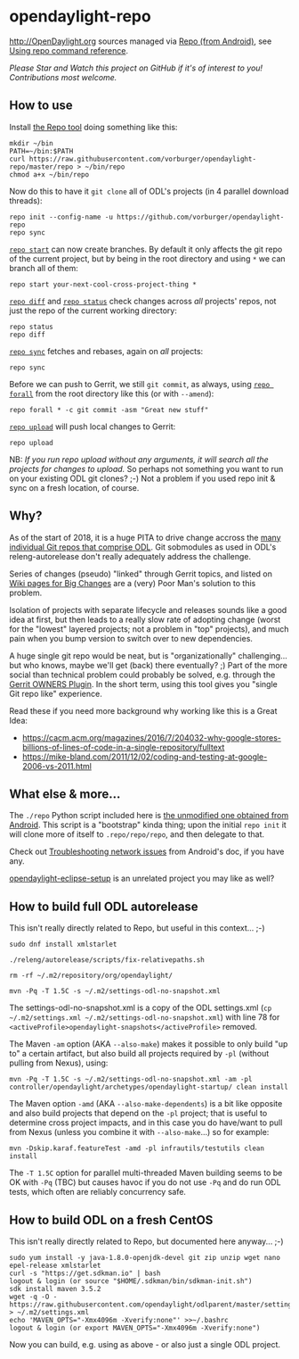 # opendaylight-repo

http://OpenDaylight.org sources managed via [Repo (from Android)](https://source.android.com/setup/developing#repo), see [Using repo command reference](https://source.android.com/setup/using-repo).

_Please Star and Watch this project on GitHub if it's of interest to you!  Contributions most welcome._

## How to use

Install [the Repo tool](https://raw.githubusercontent.com/vorburger/opendaylight-repo/master/repo) doing something like this:

    mkdir ~/bin
    PATH=~/bin:$PATH
    curl https://raw.githubusercontent.com/vorburger/opendaylight-repo/master/repo > ~/bin/repo
    chmod a+x ~/bin/repo

Now do this to have it `git clone` all of ODL's projects (in 4 parallel download threads):

    repo init --config-name -u https://github.com/vorburger/opendaylight-repo
    repo sync

[`repo start`](https://source.android.com/setup/using-repo#start) can now create branches. By default it only affects the git repo of the current project, but by being in the root directory and using `*` we can branch all of them:

    repo start your-next-cool-cross-project-thing *

[`repo diff`](https://source.android.com/setup/using-repo#diff) and [`repo status`](https://source.android.com/setup/using-repo#status) check changes across *all* projects' repos, not just the repo of the current working directory:

    repo status
    repo diff

[`repo sync`](https://source.android.com/setup/using-repo#sync) fetches and rebases, again on *all* projects:

    repo sync

Before we can push to Gerrit, we still `git commit`, as always, using [`repo forall`](https://source.android.com/setup/using-repo#forall) from the root directory like this (or with `--amend`):

    repo forall * -c git commit -asm "Great new stuff"

[`repo upload`](https://source.android.com/setup/using-repo#upload) will push local changes to Gerrit:

    repo upload

NB: _If you run repo upload without any arguments, it will search all the projects for changes to upload._ So perhaps not something you want to run on your existing ODL git clones? ;-) Not a problem if you used repo init & sync on a fresh location, of course.

## Why?

As of the start of 2018, it is a huge PITA to drive change accross the [many individual Git repos that comprise ODL](https://git.opendaylight.org/gerrit/#/admin/projects/).  Git sobmodules as used in ODL's releng-autorelease don't really adequately address the challenge.

Series of changes (pseudo) "linked" through Gerrit topics, and listed on [Wiki pages for Big Changes](https://wiki.opendaylight.org/view/ODL_Root_Parent:BigBumpOfJan2018) are a (very) Poor Man's solution to this problem.

Isolation of projects with separate lifecycle and releases sounds like a good idea at first, but then leads to a really slow rate of adopting change (worst for the "lowest" layered projects; not a problem in "top" projects), and much pain when you bump version to switch over to new dependencies.

A huge single git repo would be neat, but is "organizationally" challenging... but who knows, maybe we'll get (back) there eventually? ;) Part of the more social than technical problem could probably be solved, e.g. through the [Gerrit OWNERS Plugin](https://gerrit.googlesource.com/plugins/owners/+/refs/heads/master/README.md).  In the short term, using this tool gives you "single Git repo like" experience.

Read these if you need more background why working like this is a Great Idea:
* https://cacm.acm.org/magazines/2016/7/204032-why-google-stores-billions-of-lines-of-code-in-a-single-repository/fulltext
* https://mike-bland.com/2011/12/02/coding-and-testing-at-google-2006-vs-2011.html

## What else & more...

The `./repo` Python script included here is [the unmodified one obtained from Android](https://source.android.com/setup/downloading#installing-repo). This script is a "bootstrap" kinda thing; upon the initial `repo init` it will clone more of itself to `.repo/repo/repo`, and then delegate to that.

Check out [Troubleshooting network issues](https://source.android.com/setup/downloading#troubleshooting-network-issues) from Android's doc, if you have any.

[opendaylight-eclipse-setup](https://github.com/vorburger/opendaylight-eclipse-setup) is an unrelated project you may like as well?

## How to build full ODL autorelease

This isn't really directly related to Repo, but useful in this context... ;-)

    sudo dnf install xmlstarlet

    ./releng/autorelease/scripts/fix-relativepaths.sh

    rm -rf ~/.m2/repository/org/opendaylight/

    mvn -Pq -T 1.5C -s ~/.m2/settings-odl-no-snapshot.xml

The settings-odl-no-snapshot.xml is a copy of the ODL settings.xml (`cp ~/.m2/settings.xml ~/.m2/settings-odl-no-snapshot.xml`) with line 78 for `<activeProfile>opendaylight-snapshots</activeProfile>` removed.

The Maven `-am` option (AKA `--also-make`) makes it possible to only build "up to" a certain artifact, but also build all projects required by `-pl` (without pulling from Nexus), using:

    mvn -Pq -T 1.5C -s ~/.m2/settings-odl-no-snapshot.xml -am -pl controller/opendaylight/archetypes/opendaylight-startup/ clean install

The Maven option `-amd` (AKA `--also-make-dependents`) is a bit like opposite and also build projects that depend on the `-pl` project; that is useful to determine cross project impacts, and in this case you do have/want to pull from Nexus (unless you combine it with `--also-make`...) so for example:

    mvn -Dskip.karaf.featureTest -amd -pl infrautils/testutils clean install

The `-T 1.5C` option for parallel multi-threaded Maven building seems to be OK with `-Pq` (TBC) but causes havoc if you do not use `-Pq` and do run ODL tests, which often are reliably concurrency safe.


## How to build ODL on a fresh CentOS

This isn't really directly related to Repo, but documented here anyway... ;-)

    sudo yum install -y java-1.8.0-openjdk-devel git zip unzip wget nano epel-release xmlstarlet
    curl -s "https://get.sdkman.io" | bash
    logout & login (or source "$HOME/.sdkman/bin/sdkman-init.sh")
    sdk install maven 3.5.2
    wget -q -O - https://raw.githubusercontent.com/opendaylight/odlparent/master/settings.xml > ~/.m2/settings.xml
    echo 'MAVEN_OPTS="-Xmx4096m -Xverify:none"' >>~/.bashrc
    logout & login (or export MAVEN_OPTS="-Xmx4096m -Xverify:none")
    
Now you can build, e.g. using as above - or also just a single ODL project.
